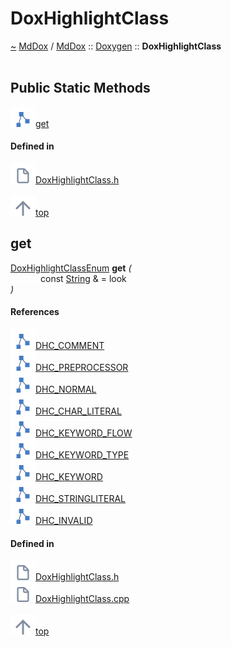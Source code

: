 <a id="doxhighlightclass"></a>
<h1>DoxHighlightClass</h1>
<a id="a01363"></a>
<a href="https://github.com/CharlesCarley/MdDox#~">~</a>
<a href="index.md#index">MdDox</a>
<span class="inline-text">/</span>
<a href="a00986.md#mddox">MdDox</a>
<span class="inline-text">::</span>
<a href="a00991.md#doxygen">Doxygen</a>
<span class="inline-text">::</span>
<span class="bold-text"><b>DoxHighlightClass</b></span>
<br/>
<br/>
<a id="public-static-methods"></a>
<h2>Public Static Methods</h2>
<span class="icon-list-item"><a href="#get" class="icon-list-item"><img src="../images/class.svg" class="icon-list-item"/><span class="icon-list-item">get</span>
</a>
</span>
<br/>
<a id="defined-in"></a>
<h4>Defined in</h4>
<span class="icon-list-item"><a href="https://github.com/CharlesCarley/MdDox/blob/master/Tools/Doxygen/DoxHighlightClass.h#L87" class="icon-list-item"><img src="../images/file.svg" class="icon-list-item"/><span class="icon-list-item">DoxHighlightClass.h</span>
</a>
</span>
<br/>
<br/>
<span class="icon-list-item"><a href="#doxhighlightclass" class="icon-list-item"><img src="../images/jumpToTop.svg" class="icon-list-item"/><span class="icon-list-item">top</span>
</a>
</span>
<a id="get"></a>
<h2>get</h2>
<a href="a00991.md#doxhighlightclassenum">DoxHighlightClassEnum</a>
<span class="bold-text"><b>get</b></span>
<span class="italic-text"><i>(</i></span>
<div class="paragraph">
<span class="paragraph"><img src="../images/horSpace24px.svg"/><span class="inline-text">const </span>
<a href="a00986.md#string">String</a>
<span class="inline-text"> &amp;</span>
<span class="inline-text"> = </span>
<span class="inline-text">look</span>
</span>
</div>
<span class="italic-text"><i>)</i></span>
<a id="references"></a>
<h4>References</h4>
<div class="paragraph">
<span class="paragraph"><img src="../images/class.svg"/><a href="a00991.md#dhc_comment">DHC_COMMENT</a>
</span>
</div>
<div class="paragraph">
<span class="paragraph"><img src="../images/class.svg"/><a href="a00991.md#dhc_preprocessor">DHC_PREPROCESSOR</a>
</span>
</div>
<div class="paragraph">
<span class="paragraph"><img src="../images/class.svg"/><a href="a00991.md#dhc_normal">DHC_NORMAL</a>
</span>
</div>
<div class="paragraph">
<span class="paragraph"><img src="../images/class.svg"/><a href="a00991.md#dhc_char_literal">DHC_CHAR_LITERAL</a>
</span>
</div>
<div class="paragraph">
<span class="paragraph"><img src="../images/class.svg"/><a href="a00991.md#dhc_keyword_flow">DHC_KEYWORD_FLOW</a>
</span>
</div>
<div class="paragraph">
<span class="paragraph"><img src="../images/class.svg"/><a href="a00991.md#dhc_keyword_type">DHC_KEYWORD_TYPE</a>
</span>
</div>
<div class="paragraph">
<span class="paragraph"><img src="../images/class.svg"/><a href="a00991.md#dhc_keyword">DHC_KEYWORD</a>
</span>
</div>
<div class="paragraph">
<span class="paragraph"><img src="../images/class.svg"/><a href="a00991.md#dhc_stringliteral">DHC_STRINGLITERAL</a>
</span>
</div>
<div class="paragraph">
<span class="paragraph"><img src="../images/class.svg"/><a href="a00991.md#dhc_invalid">DHC_INVALID</a>
</span>
</div>
<a id="defined-in"></a>
<h4>Defined in</h4>
<span class="icon-list-item"><a href="https://github.com/CharlesCarley/MdDox/blob/master/Tools/Doxygen/DoxHighlightClass.h#L89" class="icon-list-item"><img src="../images/file.svg" class="icon-list-item"/><span class="icon-list-item">DoxHighlightClass.h</span>
</a>
</span>
<br/>
<span class="icon-list-item"><a href="https://github.com/CharlesCarley/MdDox/blob/master/Tools/Doxygen/DoxHighlightClass.cpp#L30" class="icon-list-item"><img src="../images/file.svg" class="icon-list-item"/><span class="icon-list-item">DoxHighlightClass.cpp</span>
</a>
</span>
<br/>
<br/>
<span class="icon-list-item"><a href="#doxhighlightclass" class="icon-list-item"><img src="../images/jumpToTop.svg" class="icon-list-item"/><span class="icon-list-item">top</span>
</a>
</span>
<br/>
</div>
</div>
</body>
</html>
